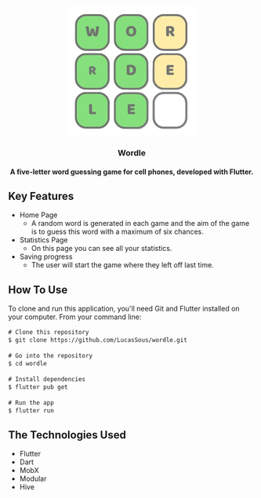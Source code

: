 <div align="center">

![Wordle Logo](./assets/images/logo.png)

### Wordle

#### A five-letter word guessing game for cell phones, developed with Flutter.

</div>

## Key Features

- Home Page
  - A random word is generated in each game and the aim of the game is to guess this word with a maximum of six chances.
- Statistics Page
  - On this page you can see all your statistics.
- Saving progress
  - The user will start the game where they left off last time.

## How To Use

To clone and run this application, you'll need Git and Flutter installed on your computer. From your command line:

```
# Clone this repository
$ git clone https://github.com/LucasSous/wordle.git

# Go into the repository
$ cd wordle

# Install dependencies
$ flutter pub get

# Run the app
$ flutter run
```

## The Technologies Used

- Flutter
- Dart
- MobX
- Modular
- Hive
